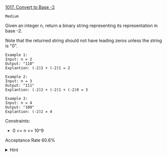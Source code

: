 [1017. Convert to Base -2](https://leetcode.com/problems/convert-to-base-2/description/)

`Medium`

Given an integer n, return a binary string representing its representation in base -2.

Note that the returned string should not have leading zeros unless the string is "0".

```
Example 1:
Input: n = 2
Output: "110"
Explantion: (-2)2 + (-2)1 = 2

Example 2:
Input: n = 3
Output: "111"
Explantion: (-2)2 + (-2)1 + (-2)0 = 3

Example 3:
Input: n = 4
Output: "100"
Explantion: (-2)2 = 4
``` 

Constraints:

- 0 <= n <= 10^9

Acceptance Rate
60.6%

<details>
<summary>Hint</summary>

Figure out whether you need the ones digit placed or not, then shift by two.

</details>